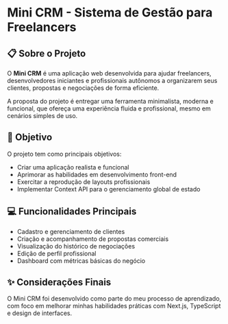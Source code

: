 # Mini CRM - Sistema de Gestão para Freelancers

## 📋 Sobre o Projeto

O **Mini CRM** é uma aplicação web desenvolvida para ajudar freelancers, desenvolvedores iniciantes e profissionais autônomos a organizarem seus clientes, propostas e negociações de forma eficiente.

A proposta do projeto é entregar uma ferramenta minimalista, moderna e funcional, que ofereça uma experiência fluida e profissional, mesmo em cenários simples de uso.

## 🎯 Objetivo

O projeto tem como principais objetivos:
- Criar uma aplicação realista e funcional
- Aprimorar as habilidades em desenvolvimento front-end
- Exercitar a reprodução de layouts profissionais
- Implementar Context API para o gerenciamento global de estado

## 💻 Funcionalidades Principais

- Cadastro e gerenciamento de clientes
- Criação e acompanhamento de propostas comerciais
- Visualização do histórico de negociações
- Edição de perfil profissional
- Dashboard com métricas básicas do negócio

## ✨ Considerações Finais

O Mini CRM foi desenvolvido como parte do meu processo de aprendizado, com foco em melhorar minhas habilidades práticas com Next.js, TypeScript e design de interfaces.